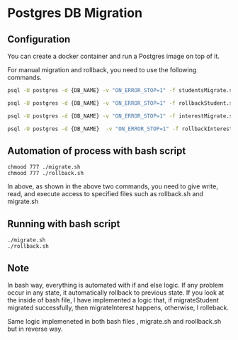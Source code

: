 # Postgres DB Migration 


## Configuration

You can create a docker container and run a Postgres image on top of it.


For manual migration and rollback, you need to use the following commands. 
```bash
psql -U postgres -d {DB_NAME} -v "ON_ERROR_STOP=1" -f studentsMigrate.sql
```
```bash
psql -U postgres -d {DB_NAME} -v "ON_ERROR_STOP=1" -f rollbackStudent.sql
```
```bash
psql -U postgres -d {DB_NAME} -v "ON_ERROR_STOP=1" -f interestMigrate.sql
```
```bash
psql -U postgres -d {DB_NAME}  -v "ON_ERROR_STOP=1" -f rollbackInterests.sql
```

## Automation of process with bash script

```
chmood 777 ./migrate.sh
chmood 777 ./rollback.sh
```
In above, as shown in the above two commands, you need to give write, read, and execute access to specified files such as rollback.sh and migrate.sh



## Running with bash script
```
./migrate.sh
./rollback.sh
```

## Note
In bash way, everything is automated with if and else logic. If any problem occur in any state, it automatically rollback to previous state.
If you look at the inside of bash file, l have implemented a logic that, if migrateStudent migrated successfully, then  migrateInterest happens, otherwise, l rolleback.

Same logic implemeneted in both bash files , migrate.sh and roollback.sh but in reverse way. 

